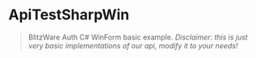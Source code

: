 # ApiTestSharpWin
> BlitzWare Auth C# WinForm basic example.
*Disclaimer: this is just very basic implementations of our api, modify it to your needs!*